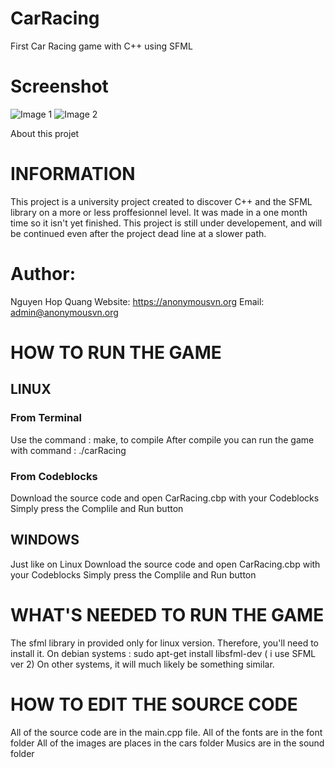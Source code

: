 # CarRacing
First Car Racing game with C++ using SFML 
# Screenshot
![Image 1](https://i.imgur.com/3N7Z8Ja.png)
![Image 2](https://i.imgur.com/vqEKHY7.png)

About this projet
# INFORMATION
This project is a university project created to discover C++ and the SFML library on a more or less proffesionnel level. It was made in a one month time so it isn't yet finished.
This project is still under developement, and will be continued even after the project dead line at a slower path.
# Author:
Nguyen Hop Quang
Website: https://anonymousvn.org
Email: admin@anonymousvn.org
# HOW TO RUN THE GAME
## LINUX

### From Terminal
Use the command : make, to compile
After compile you can run the game with command : ./carRacing

### From Codeblocks
Download the source code and open CarRacing.cbp with your Codeblocks
Simply press the Complile and Run button

## WINDOWS
Just like on Linux
Download the source code and open CarRacing.cbp with your Codeblocks
Simply press the Complile and Run button

# WHAT'S NEEDED TO RUN THE GAME
The sfml library in provided only for linux version.
Therefore, you'll need to install it.
On debian systems : sudo apt-get install libsfml-dev ( i use SFML ver 2)
On other systems, it will much likely be something similar.

# HOW TO EDIT THE SOURCE CODE
All of the source code are in the main.cpp file. 
All of the fonts are in the font folder
All of the images are places in the cars folder
Musics are in the sound folder

